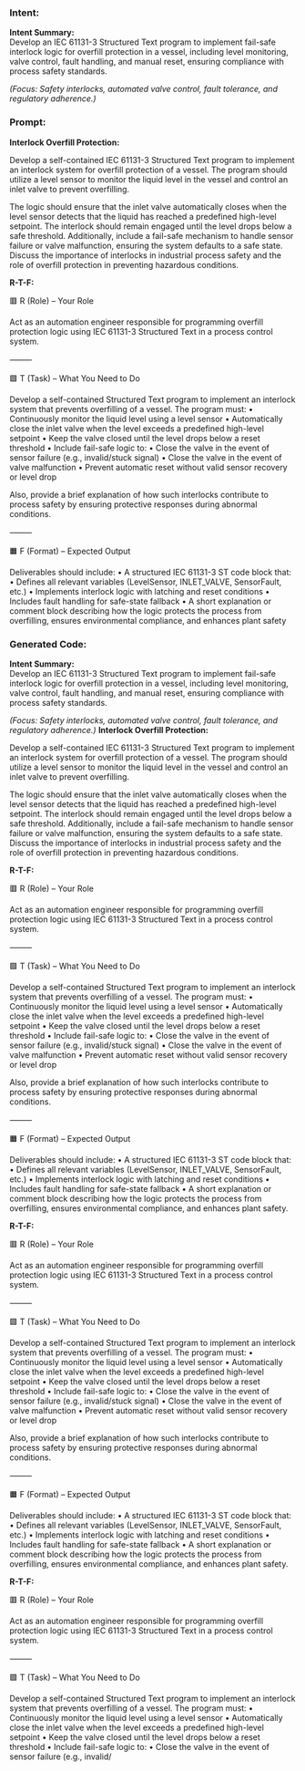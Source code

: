 ### Intent:
**Intent Summary:**  
Develop an IEC 61131-3 Structured Text program to implement fail-safe interlock logic for overfill protection in a vessel, including level monitoring, valve control, fault handling, and manual reset, ensuring compliance with process safety standards.  

*(Focus: Safety interlocks, automated valve control, fault tolerance, and regulatory adherence.)*

### Prompt:
**Interlock Overfill Protection:**

Develop a self-contained IEC 61131-3 Structured Text program to implement an interlock system for overfill protection of a vessel. The program should utilize a level sensor to monitor the liquid level in the vessel and control an inlet valve to prevent overfilling.

The logic should ensure that the inlet valve automatically closes when the level sensor detects that the liquid has reached a predefined high-level setpoint. The interlock should remain engaged until the level drops below a safe threshold. Additionally, include a fail-safe mechanism to handle sensor failure or valve malfunction, ensuring the system defaults to a safe state. Discuss the importance of interlocks in industrial process safety and the role of overfill protection in preventing hazardous conditions.

**R-T-F:**

🟥 R (Role) – Your Role

Act as an automation engineer responsible for programming overfill protection logic using IEC 61131-3 Structured Text in a process control system.

⸻

🟩 T (Task) – What You Need to Do

Develop a self-contained Structured Text program to implement an interlock system that prevents overfilling of a vessel. The program must:
	•	Continuously monitor the liquid level using a level sensor
	•	Automatically close the inlet valve when the level exceeds a predefined high-level setpoint
	•	Keep the valve closed until the level drops below a reset threshold
	•	Include fail-safe logic to:
	•	Close the valve in the event of sensor failure (e.g., invalid/stuck signal)
	•	Close the valve in the event of valve malfunction
	•	Prevent automatic reset without valid sensor recovery or level drop

Also, provide a brief explanation of how such interlocks contribute to process safety by ensuring protective responses during abnormal conditions.

⸻

🟧 F (Format) – Expected Output

Deliverables should include:
	•	A structured IEC 61131-3 ST code block that:
	•	Defines all relevant variables (LevelSensor, INLET_VALVE, SensorFault, etc.)
	•	Implements interlock logic with latching and reset conditions
	•	Includes fault handling for safe-state fallback
	•	A short explanation or comment block describing how the logic protects the process from overfilling, ensures environmental compliance, and enhances plant safety

### Generated Code:
**Intent Summary:**  
Develop an IEC 61131-3 Structured Text program to implement fail-safe interlock logic for overfill protection in a vessel, including level monitoring, valve control, fault handling, and manual reset, ensuring compliance with process safety standards.  

*(Focus: Safety interlocks, automated valve control, fault tolerance, and regulatory adherence.)*
**Interlock Overfill Protection:**

Develop a self-contained IEC 61131-3 Structured Text program to implement an interlock system for overfill protection of a vessel. The program should utilize a level sensor to monitor the liquid level in the vessel and control an inlet valve to prevent overfilling.

The logic should ensure that the inlet valve automatically closes when the level sensor detects that the liquid has reached a predefined high-level setpoint. The interlock should remain engaged until the level drops below a safe threshold. Additionally, include a fail-safe mechanism to handle sensor failure or valve malfunction, ensuring the system defaults to a safe state. Discuss the importance of interlocks in industrial process safety and the role of overfill protection in preventing hazardous conditions.

**R-T-F:**

🟥 R (Role) – Your Role

Act as an automation engineer responsible for programming overfill protection logic using IEC 61131-3 Structured Text in a process control system.

⸻

🟩 T (Task) – What You Need to Do

Develop a self-contained Structured Text program to implement an interlock system that prevents overfilling of a vessel. The program must:
	•	Continuously monitor the liquid level using a level sensor
	•	Automatically close the inlet valve when the level exceeds a predefined high-level setpoint
	•	Keep the valve closed until the level drops below a reset threshold
	•	Include fail-safe logic to:
	•	Close the valve in the event of sensor failure (e.g., invalid/stuck signal)
	•	Close the valve in the event of valve malfunction
	•	Prevent automatic reset without valid sensor recovery or level drop

Also, provide a brief explanation of how such interlocks contribute to process safety by ensuring protective responses during abnormal conditions.

⸻

🟧 F (Format) – Expected Output

Deliverables should include:
	•	A structured IEC 61131-3 ST code block that:
	•	Defines all relevant variables (LevelSensor, INLET_VALVE, SensorFault, etc.)
	•	Implements interlock logic with latching and reset conditions
	•	Includes fault handling for safe-state fallback
	•	A short explanation or comment block describing how the logic protects the process from overfilling, ensures environmental compliance, and enhances plant safety.

**R-T-F:**

🟥 R (Role) – Your Role

Act as an automation engineer responsible for programming overfill protection logic using IEC 61131-3 Structured Text in a process control system.

⸻

🟩 T (Task) – What You Need to Do

Develop a self-contained Structured Text program to implement an interlock system that prevents overfilling of a vessel. The program must:
	•	Continuously monitor the liquid level using a level sensor
	•	Automatically close the inlet valve when the level exceeds a predefined high-level setpoint
	•	Keep the valve closed until the level drops below a reset threshold
	•	Include fail-safe logic to:
	•	Close the valve in the event of sensor failure (e.g., invalid/stuck signal)
	•	Close the valve in the event of valve malfunction
	•	Prevent automatic reset without valid sensor recovery or level drop

Also, provide a brief explanation of how such interlocks contribute to process safety by ensuring protective responses during abnormal conditions.

⸻

🟧 F (Format) – Expected Output

Deliverables should include:
	•	A structured IEC 61131-3 ST code block that:
	•	Defines all relevant variables (LevelSensor, INLET_VALVE, SensorFault, etc.)
	•	Implements interlock logic with latching and reset conditions
	•	Includes fault handling for safe-state fallback
	•	A short explanation or comment block describing how the logic protects the process from overfilling, ensures environmental compliance, and enhances plant safety.

**R-T-F:**

🟥 R (Role) – Your Role

Act as an automation engineer responsible for programming overfill protection logic using IEC 61131-3 Structured Text in a process control system.

⸻

🟩 T (Task) – What You Need to Do

Develop a self-contained Structured Text program to implement an interlock system that prevents overfilling of a vessel. The program must:
	•	Continuously monitor the liquid level using a level sensor
	•	Automatically close the inlet valve when the level exceeds a predefined high-level setpoint
	•	Keep the valve closed until the level drops below a reset threshold
	•	Include fail-safe logic to:
	•	Close the valve in the event of sensor failure (e.g., invalid/

